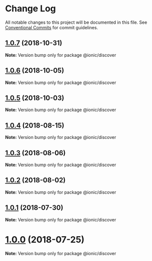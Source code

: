 # Change Log

All notable changes to this project will be documented in this file.
See [Conventional Commits](https://conventionalcommits.org) for commit guidelines.

<a name="1.0.7"></a>
## [1.0.7](https://github.com/ionic-team/ionic-cli/compare/@ionic/discover@1.0.6...@ionic/discover@1.0.7) (2018-10-31)




**Note:** Version bump only for package @ionic/discover

<a name="1.0.6"></a>
## [1.0.6](https://github.com/ionic-team/ionic-cli/compare/@ionic/discover@1.0.5...@ionic/discover@1.0.6) (2018-10-05)




**Note:** Version bump only for package @ionic/discover

<a name="1.0.5"></a>
## [1.0.5](https://github.com/ionic-team/ionic-cli/compare/@ionic/discover@1.0.4...@ionic/discover@1.0.5) (2018-10-03)




**Note:** Version bump only for package @ionic/discover

<a name="1.0.4"></a>
## [1.0.4](https://github.com/ionic-team/ionic-cli/compare/@ionic/discover@1.0.3...@ionic/discover@1.0.4) (2018-08-15)




**Note:** Version bump only for package @ionic/discover

<a name="1.0.3"></a>
## [1.0.3](https://github.com/ionic-team/ionic-cli/compare/@ionic/discover@1.0.2...@ionic/discover@1.0.3) (2018-08-06)




**Note:** Version bump only for package @ionic/discover

<a name="1.0.2"></a>
## [1.0.2](https://github.com/ionic-team/ionic-cli/compare/@ionic/discover@1.0.1...@ionic/discover@1.0.2) (2018-08-02)




**Note:** Version bump only for package @ionic/discover

<a name="1.0.1"></a>
## [1.0.1](https://github.com/ionic-team/ionic-cli/compare/@ionic/discover@1.0.0...@ionic/discover@1.0.1) (2018-07-30)




**Note:** Version bump only for package @ionic/discover

<a name="1.0.0"></a>
# [1.0.0](https://github.com/ionic-team/ionic-cli/compare/@ionic/discover@1.0.0-rc.13...@ionic/discover@1.0.0) (2018-07-25)




**Note:** Version bump only for package @ionic/discover
